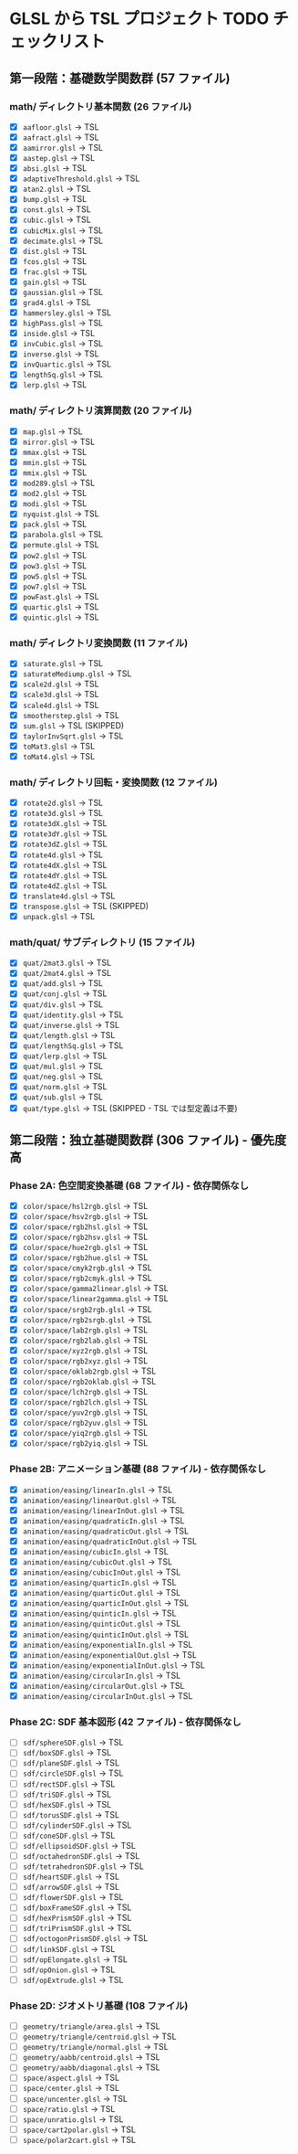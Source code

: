 # GLSL から TSL プロジェクト TODO チェックリスト

## 第一段階：基礎数学関数群 (57 ファイル)

### math/ ディレクトリ基本関数 (26 ファイル)

- [x] `aafloor.glsl` → TSL
- [x] `aafract.glsl` → TSL
- [x] `aamirror.glsl` → TSL
- [x] `aastep.glsl` → TSL
- [x] `absi.glsl` → TSL
- [x] `adaptiveThreshold.glsl` → TSL
- [x] `atan2.glsl` → TSL
- [x] `bump.glsl` → TSL
- [x] `const.glsl` → TSL
- [x] `cubic.glsl` → TSL
- [x] `cubicMix.glsl` → TSL
- [x] `decimate.glsl` → TSL
- [x] `dist.glsl` → TSL
- [x] `fcos.glsl` → TSL
- [x] `frac.glsl` → TSL
- [x] `gain.glsl` → TSL
- [x] `gaussian.glsl` → TSL
- [x] `grad4.glsl` → TSL
- [x] `hammersley.glsl` → TSL
- [x] `highPass.glsl` → TSL
- [x] `inside.glsl` → TSL
- [x] `invCubic.glsl` → TSL
- [x] `inverse.glsl` → TSL
- [x] `invQuartic.glsl` → TSL
- [x] `lengthSq.glsl` → TSL
- [x] `lerp.glsl` → TSL

### math/ ディレクトリ演算関数 (20 ファイル)

- [x] `map.glsl` → TSL
- [x] `mirror.glsl` → TSL
- [x] `mmax.glsl` → TSL
- [x] `mmin.glsl` → TSL
- [x] `mmix.glsl` → TSL
- [x] `mod289.glsl` → TSL
- [x] `mod2.glsl` → TSL
- [x] `modi.glsl` → TSL
- [x] `nyquist.glsl` → TSL
- [x] `pack.glsl` → TSL
- [x] `parabola.glsl` → TSL
- [x] `permute.glsl` → TSL
- [x] `pow2.glsl` → TSL
- [x] `pow3.glsl` → TSL
- [x] `pow5.glsl` → TSL
- [x] `pow7.glsl` → TSL
- [x] `powFast.glsl` → TSL
- [x] `quartic.glsl` → TSL
- [x] `quintic.glsl` → TSL

### math/ ディレクトリ変換関数 (11 ファイル)

- [x] `saturate.glsl` → TSL
- [x] `saturateMediump.glsl` → TSL
- [x] `scale2d.glsl` → TSL
- [x] `scale3d.glsl` → TSL
- [x] `scale4d.glsl` → TSL
- [x] `smootherstep.glsl` → TSL
- [x] `sum.glsl` → TSL (SKIPPED)
- [x] `taylorInvSqrt.glsl` → TSL
- [x] `toMat3.glsl` → TSL
- [x] `toMat4.glsl` → TSL

### math/ ディレクトリ回転・変換関数 (12 ファイル)

- [x] `rotate2d.glsl` → TSL
- [x] `rotate3d.glsl` → TSL
- [x] `rotate3dX.glsl` → TSL
- [x] `rotate3dY.glsl` → TSL
- [x] `rotate3dZ.glsl` → TSL
- [x] `rotate4d.glsl` → TSL
- [x] `rotate4dX.glsl` → TSL
- [x] `rotate4dY.glsl` → TSL
- [x] `rotate4dZ.glsl` → TSL
- [x] `translate4d.glsl` → TSL
- [x] `transpose.glsl` → TSL (SKIPPED)
- [x] `unpack.glsl` → TSL

### math/quat/ サブディレクトリ (15 ファイル)

- [x] `quat/2mat3.glsl` → TSL
- [x] `quat/2mat4.glsl` → TSL
- [x] `quat/add.glsl` → TSL
- [x] `quat/conj.glsl` → TSL
- [x] `quat/div.glsl` → TSL
- [x] `quat/identity.glsl` → TSL
- [x] `quat/inverse.glsl` → TSL
- [x] `quat/length.glsl` → TSL
- [x] `quat/lengthSq.glsl` → TSL
- [x] `quat/lerp.glsl` → TSL
- [x] `quat/mul.glsl` → TSL
- [x] `quat/neg.glsl` → TSL
- [x] `quat/norm.glsl` → TSL
- [x] `quat/sub.glsl` → TSL
- [x] `quat/type.glsl` → TSL (SKIPPED - TSL では型定義は不要)

## 第二段階：独立基礎関数群 (306 ファイル) - 優先度高

### Phase 2A: 色空間変換基礎 (68 ファイル) - 依存関係なし

- [x] `color/space/hsl2rgb.glsl` → TSL
- [x] `color/space/hsv2rgb.glsl` → TSL
- [x] `color/space/rgb2hsl.glsl` → TSL
- [x] `color/space/rgb2hsv.glsl` → TSL
- [x] `color/space/hue2rgb.glsl` → TSL
- [x] `color/space/rgb2hue.glsl` → TSL
- [x] `color/space/cmyk2rgb.glsl` → TSL
- [x] `color/space/rgb2cmyk.glsl` → TSL
- [x] `color/space/gamma2linear.glsl` → TSL
- [x] `color/space/linear2gamma.glsl` → TSL
- [x] `color/space/srgb2rgb.glsl` → TSL
- [x] `color/space/rgb2srgb.glsl` → TSL
- [x] `color/space/lab2rgb.glsl` → TSL
- [x] `color/space/rgb2lab.glsl` → TSL
- [x] `color/space/xyz2rgb.glsl` → TSL
- [x] `color/space/rgb2xyz.glsl` → TSL
- [x] `color/space/oklab2rgb.glsl` → TSL
- [x] `color/space/rgb2oklab.glsl` → TSL
- [x] `color/space/lch2rgb.glsl` → TSL
- [x] `color/space/rgb2lch.glsl` → TSL
- [x] `color/space/yuv2rgb.glsl` → TSL
- [x] `color/space/rgb2yuv.glsl` → TSL
- [x] `color/space/yiq2rgb.glsl` → TSL
- [x] `color/space/rgb2yiq.glsl` → TSL

### Phase 2B: アニメーション基礎 (88 ファイル) - 依存関係なし

- [x] `animation/easing/linearIn.glsl` → TSL
- [x] `animation/easing/linearOut.glsl` → TSL
- [x] `animation/easing/linearInOut.glsl` → TSL
- [x] `animation/easing/quadraticIn.glsl` → TSL
- [x] `animation/easing/quadraticOut.glsl` → TSL
- [x] `animation/easing/quadraticInOut.glsl` → TSL
- [x] `animation/easing/cubicIn.glsl` → TSL
- [x] `animation/easing/cubicOut.glsl` → TSL
- [x] `animation/easing/cubicInOut.glsl` → TSL
- [x] `animation/easing/quarticIn.glsl` → TSL
- [x] `animation/easing/quarticOut.glsl` → TSL
- [x] `animation/easing/quarticInOut.glsl` → TSL
- [x] `animation/easing/quinticIn.glsl` → TSL
- [x] `animation/easing/quinticOut.glsl` → TSL
- [x] `animation/easing/quinticInOut.glsl` → TSL
- [x] `animation/easing/exponentialIn.glsl` → TSL
- [x] `animation/easing/exponentialOut.glsl` → TSL
- [x] `animation/easing/exponentialInOut.glsl` → TSL
- [x] `animation/easing/circularIn.glsl` → TSL
- [x] `animation/easing/circularOut.glsl` → TSL
- [x] `animation/easing/circularInOut.glsl` → TSL

### Phase 2C: SDF 基本図形 (42 ファイル) - 依存関係なし

- [ ] `sdf/sphereSDF.glsl` → TSL
- [ ] `sdf/boxSDF.glsl` → TSL
- [ ] `sdf/planeSDF.glsl` → TSL
- [ ] `sdf/circleSDF.glsl` → TSL
- [ ] `sdf/rectSDF.glsl` → TSL
- [ ] `sdf/triSDF.glsl` → TSL
- [ ] `sdf/hexSDF.glsl` → TSL
- [ ] `sdf/torusSDF.glsl` → TSL
- [ ] `sdf/cylinderSDF.glsl` → TSL
- [ ] `sdf/coneSDF.glsl` → TSL
- [ ] `sdf/ellipsoidSDF.glsl` → TSL
- [ ] `sdf/octahedronSDF.glsl` → TSL
- [ ] `sdf/tetrahedronSDF.glsl` → TSL
- [ ] `sdf/heartSDF.glsl` → TSL
- [ ] `sdf/arrowSDF.glsl` → TSL
- [ ] `sdf/flowerSDF.glsl` → TSL
- [ ] `sdf/boxFrameSDF.glsl` → TSL
- [ ] `sdf/hexPrismSDF.glsl` → TSL
- [ ] `sdf/triPrismSDF.glsl` → TSL
- [ ] `sdf/octogonPrismSDF.glsl` → TSL
- [ ] `sdf/linkSDF.glsl` → TSL
- [ ] `sdf/opElongate.glsl` → TSL
- [ ] `sdf/opOnion.glsl` → TSL
- [ ] `sdf/opExtrude.glsl` → TSL

### Phase 2D: ジオメトリ基礎 (108 ファイル)

- [ ] `geometry/triangle/area.glsl` → TSL
- [ ] `geometry/triangle/centroid.glsl` → TSL
- [ ] `geometry/triangle/normal.glsl` → TSL
- [ ] `geometry/aabb/centroid.glsl` → TSL
- [ ] `geometry/aabb/diagonal.glsl` → TSL
- [ ] `space/aspect.glsl` → TSL
- [ ] `space/center.glsl` → TSL
- [ ] `space/uncenter.glsl` → TSL
- [ ] `space/ratio.glsl` → TSL
- [ ] `space/unratio.glsl` → TSL
- [ ] `space/cart2polar.glsl` → TSL
- [ ] `space/polar2cart.glsl` → TSL
